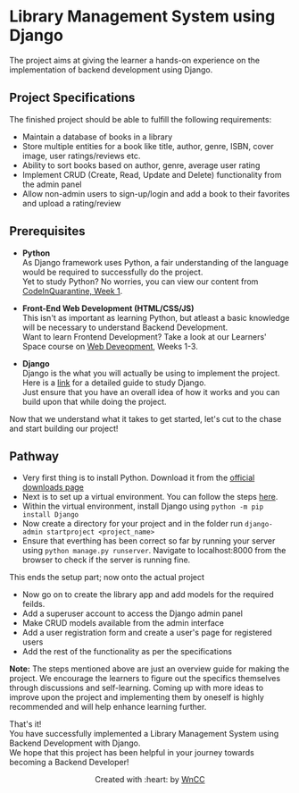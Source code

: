 # Library Management System using Django

The project aims at giving the learner a hands-on experience on the implementation of backend development using Django.

## Project Specifications
The finished project should be able to fulfill the following requirements:
- Maintain a database of books in a library
- Store multiple entities for a book like title, author, genre, ISBN, cover image, user ratings/reviews etc.
- Ability to sort books based on author, genre, average user rating
- Implement CRUD (Create, Read, Update and Delete) functionality from the admin panel
- Allow non-admin users to sign-up/login and add a book to their favorites and upload a rating/review

## Prerequisites
- **Python**<br>
  As Django framework uses Python, a fair understanding of the language would be required to successfully do the project.<br>
  Yet to study Python? No worries, you can view our content from [CodeInQuarantine, Week 1](https://github.com/wncc/CodeInQuarantine/tree/master/Week_1_Python).
  
- **Front-End Web Development (HTML/CSS/JS)**<br>
  This isn't as important as learning Python, but atleast a basic knowledge will be necessary to understand Backend Development.<br>
  Want to learn Frontend Development? Take a look at our Learners' Space course on [Web Deveopment](), Weeks 1-3.<br>
  
- **Django**<br>
  Django is the what you will actually be using to implement the project.<br>
  Here is a [link](https://github.com/wncc/learners-space/blob/master/Web%20Development/Week%205/README.md) for a detailed guide to study Django.<br>
  Just ensure that you have an overall idea of how it works and you can build upon that while doing the project.
  
Now that we understand what it takes to get started, let's cut to the chase and start building our project!
  
## Pathway
- Very first thing is to install Python. Download it from the [official downloads page](https://wiki.python.org/moin/BeginnersGuide/Download)
- Next is to set up a virtual environment. You can follow the steps [here](https://github.com/wncc/learners-space/blob/master/Web%20Development/Week%205/supplements/virtualenv.md).
- Within the virtual environment, install Django using `python -m pip install Django`
- Now create a directory for your project and in the folder run `django-admin startproject <project_name>`
- Ensure that everthing has been correct so far by running your server using `python manage.py runserver`. 
Navigate to localhost:8000 from the browser to check if the server is running fine.

This ends the setup part; now onto the actual project

- Now go on to create the library app and add models for the required feilds.
- Add a superuser account to access the Django admin panel
- Make CRUD models available from the admin interface
- Add a user registration form and create a user's page for registered users
- Add the rest of the functionality as per the specifications

**Note:** The steps mentioned above are just an overview guide for making the project. 
We encourage the learners to figure out the specifics themselves through discussions and self-learning. 
Coming up with more ideas to improve upon the project and implementing them by oneself is highly recommended and will help enhance learning further.

That's it!<br>
You have successfully implemented a Library Management System using Backend Development with Django. <br>
We hope that this project has been helpful in your journey towards becoming a Backend Developer!

<p align="center">Created with :heart: by <a href="https://www.wncc-iitb.org/">WnCC</a></p>
